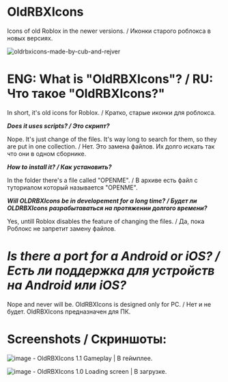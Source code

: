 # OldRBXIcons
Icons of old Roblox in the newer versions. / Иконки старого роблокса в новых версиях.

![oldrbxicons-made-by-cub-and-rejver](https://user-images.githubusercontent.com/83903792/154422801-adfa5a8a-312c-4c34-b36f-4fb65ac7ed2c.svg)

# **ENG: What is "OldRBXIcons"? / RU: Что такое "OldRBXIcons?"**

In short, it's old icons for Roblox. / Кратко, старые иконки для роблокса.

***Does it uses scripts? / Это скрипт?***

Nope. It's just change of the files. It's way long to search for them, so they are put in one collection. / Нет. Это замена файлов. Их долго искать так что они в одном сборнике.

***How to install it? / Как установить?***

In the folder there's a file called "OPENME". / В архиве есть файл с туториалом который называется "OPENME".

***Will OLDRBXIcons be in developement for a long time? / Будет ли OLDRBXIcons разрабытаваться на протяжении долгого времени?***

Yes, untill Roblox disables the feature of changing the files. / Да, пока Роблокс не запретит замену файлов. 

# ***Is there a port for a Android or iOS? / Есть ли поддержка для устройств на Android или iOS?***

Nope and never will be. OldRBXIcons is designed only for PC. / Нет и не будет. OldRBXIcons предназначен для ПК.


# **Screenshots / Скриншоты:**
![image](https://user-images.githubusercontent.com/83903792/154313859-a860f0a7-4bf5-4cdf-853c-499a7ae8bc37.png) - OldRBXIcons 1.1 Gameplay | В геймплее.

![image](https://user-images.githubusercontent.com/83903792/154313996-597bd834-d882-4e0d-83ff-6341c9bff697.png) - OldRBXIcons 1.0 Loading screen | В загрузке.
